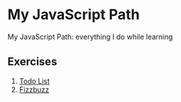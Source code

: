# My JavaScript Path

My JavaScript Path: everything I do while learning

## Exercises

1. [Todo List](/exercises/todolist/main.js)
1. [Fizzbuzz](/exercises/fizzbuzz/main.js)
